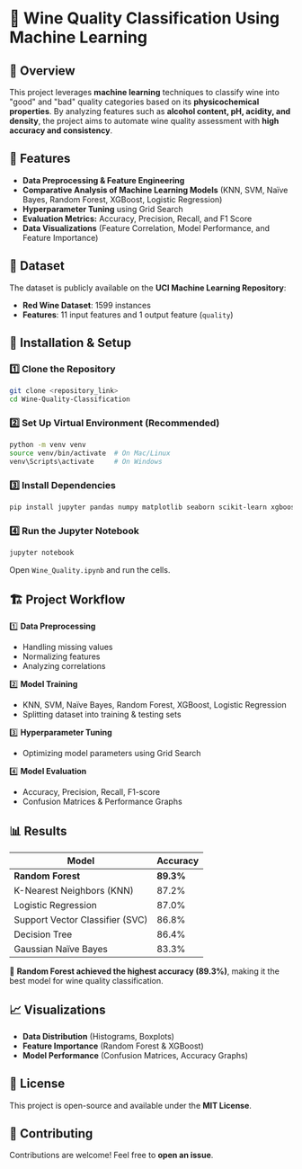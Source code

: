 # 🍷 Wine Quality Classification Using Machine Learning

## 📌 Overview
This project leverages **machine learning** techniques to classify wine into "good" and "bad" quality categories based on its **physicochemical properties**. By analyzing features such as **alcohol content, pH, acidity, and density**, the project aims to automate wine quality assessment with **high accuracy and consistency**.

## 🚀 Features
- **Data Preprocessing & Feature Engineering**
- **Comparative Analysis of Machine Learning Models** (KNN, SVM, Naïve Bayes, Random Forest, XGBoost, Logistic Regression)
- **Hyperparameter Tuning** using Grid Search
- **Evaluation Metrics:** Accuracy, Precision, Recall, and F1 Score
- **Data Visualizations** (Feature Correlation, Model Performance, and Feature Importance)

## 📂 Dataset
The dataset is publicly available on the **UCI Machine Learning Repository**:
- **Red Wine Dataset**: 1599 instances
- **Features**: 11 input features and 1 output feature (`quality`)

## 🔧 Installation & Setup
### 1️⃣ Clone the Repository
```sh
git clone <repository_link>
cd Wine-Quality-Classification
```

### 2️⃣ Set Up Virtual Environment (Recommended)
```sh
python -m venv venv
source venv/bin/activate  # On Mac/Linux
venv\Scripts\activate     # On Windows
```

### 3️⃣ Install Dependencies
```sh
pip install jupyter pandas numpy matplotlib seaborn scikit-learn xgboost
```

### 4️⃣ Run the Jupyter Notebook
```sh
jupyter notebook
```
Open `Wine_Quality.ipynb` and run the cells.

## 🏗 Project Workflow
1️⃣ **Data Preprocessing**
   - Handling missing values
   - Normalizing features
   - Analyzing correlations

2️⃣ **Model Training**
   - KNN, SVM, Naïve Bayes, Random Forest, XGBoost, Logistic Regression
   - Splitting dataset into training & testing sets

3️⃣ **Hyperparameter Tuning**
   - Optimizing model parameters using Grid Search

4️⃣ **Model Evaluation**
   - Accuracy, Precision, Recall, F1-score
   - Confusion Matrices & Performance Graphs

## 📊 Results
| Model                | Accuracy |
|----------------------|----------|
| **Random Forest**    | **89.3%** |
| K-Nearest Neighbors (KNN) | 87.2% |
| Logistic Regression  | 87.0% |
| Support Vector Classifier (SVC) | 86.8% |
| Decision Tree       | 86.4% |
| Gaussian Naïve Bayes | 83.3% |

📌 **Random Forest achieved the highest accuracy (89.3%)**, making it the best model for wine quality classification.

## 📈 Visualizations
- **Data Distribution** (Histograms, Boxplots)
- **Feature Importance** (Random Forest & XGBoost)
- **Model Performance** (Confusion Matrices, Accuracy Graphs)

## 📝 License
This project is open-source and available under the **MIT License**.

## 🤝 Contributing
Contributions are welcome! Feel free to **open an issue**.

